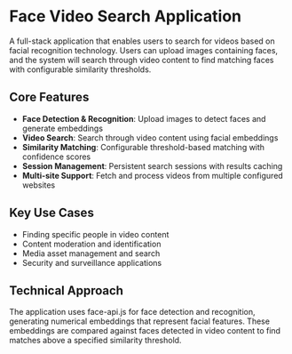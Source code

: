 # Face Video Search Application

A full-stack application that enables users to search for videos based on facial recognition technology. Users can upload images containing faces, and the system will search through video content to find matching faces with configurable similarity thresholds.

## Core Features

- **Face Detection & Recognition**: Upload images to detect faces and generate embeddings
- **Video Search**: Search through video content using facial embeddings
- **Similarity Matching**: Configurable threshold-based matching with confidence scores
- **Session Management**: Persistent search sessions with results caching
- **Multi-site Support**: Fetch and process videos from multiple configured websites

## Key Use Cases

- Finding specific people in video content
- Content moderation and identification
- Media asset management and search
- Security and surveillance applications

## Technical Approach

The application uses face-api.js for face detection and recognition, generating numerical embeddings that represent facial features. These embeddings are compared against faces detected in video content to find matches above a specified similarity threshold.
